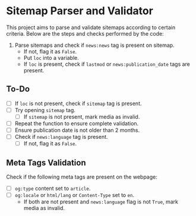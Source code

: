 # Sitemap Parser and Validator

This project aims to parse and validate sitemaps according to certain criteria. Below are the steps and checks performed by the code:

1. Parse sitemaps and check if `news:news` tag is present on sitemap.
   - If not, flag it as `False`.
   - Put `loc` into a variable.
   - If `loc` is present, check if `lastmod` or `news:publication_date` tags are present.

## To-Do
- [ ] If `loc` is not present, check if `sitemap` tag is present.
- [ ] Try opening `sitemap` tag.
  - [ ] If `sitemap` is not present, mark media as invalid.
- [ ] Repeat the function to ensure complete validation.
- [ ] Ensure publication date is not older than 2 months.
- [ ] Check if `news:language` tag is present.
  - [ ] If not, flag it as `False`.

## Meta Tags Validation
Check if the following meta tags are present on the webpage:
- [ ] `og:type` content set to `article`.
- [ ] `og:locale` or `html/lang` or `Content-Type` set to `en`.
   - If both are not present and `news:language` flag is not `True`, mark media as invalid.
